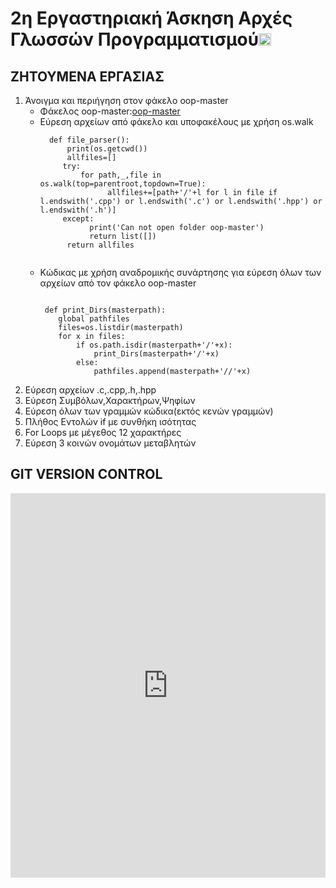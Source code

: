 # 2η Εργαστηριακή Άσκηση Αρχές Γλωσσών Προγραμματισμού<a href="https://github.com/chgogos/dituoi_agp/blob/main/resources/agp_assignment20210329.pdf"><img src="https://upload.wikimedia.org/wikipedia/commons/thumb/1/1f/Red_information_icon_with_gradient_background.svg/768px-Red_information_icon_with_gradient_background.svg.png" width="20px" height="20px"></a>

## ΖΗΤΟΥΜΕΝΑ ΕΡΓΑΣΙΑΣ
1. Άνοιγμα και περιήγηση στον φάκελο oop-master 
    * Φάκελος oop-master:[oop-master](https://github.com/chgogos/oop/archive/refs/heads/master.zip)
    * Εύρεση αρχείων από φάκελο και υποφακέλους με χρήση os.walk 
       ```
         def file_parser():
             print(os.getcwd())
             allfiles=[]
            try:
                for path,_,file in os.walk(top=parentroot,topdown=True):
                      allfiles+=[path+'/'+l for l in file if l.endswith('.cpp') or l.endswith('.c') or l.endswith('.hpp') or l.endswith('.h')]
            except:
                  print('Can not open folder oop-master')
                  return list([])
             return allfiles
        
       ```
    * Κώδικας με χρήση αναδρομικής συνάρτησης για εύρεση όλων των αρχείων από τον φάκελο oop-master
        ```
        
         def print_Dirs(masterpath):
            global pathfiles
            files=os.listdir(masterpath)
            for x in files:
                if os.path.isdir(masterpath+'/'+x):
                    print_Dirs(masterpath+'/'+x)
                else:
                    pathfiles.append(masterpath+'//'+x)
        
        ```
2. Εύρεση αρχείων .c,.cpp,.h,.hpp
3. Εύρεση Συμβόλων,Χαρακτήρων,Ψηφίων
4. Εύρεση όλων των γραμμών κώδικα(εκτός κενών γραμμών)
5. Πλήθος Εντολών if με συνθήκη ισότητας
6. For Loops με μέγεθος 12 χαρακτήρες
7. Εύρεση 3 κοινών ονομάτων μεταβλητών


## GIT VERSION CONTROL
<iframe width="100%" height="615" src="https://www.youtube.com/embed/RGOj5yH7evk" title="YouTube video player" frameborder="0" allow="accelerometer; autoplay; clipboard-write; encrypted-media; gyroscope; picture-in-picture" allowfullscreen></iframe>
